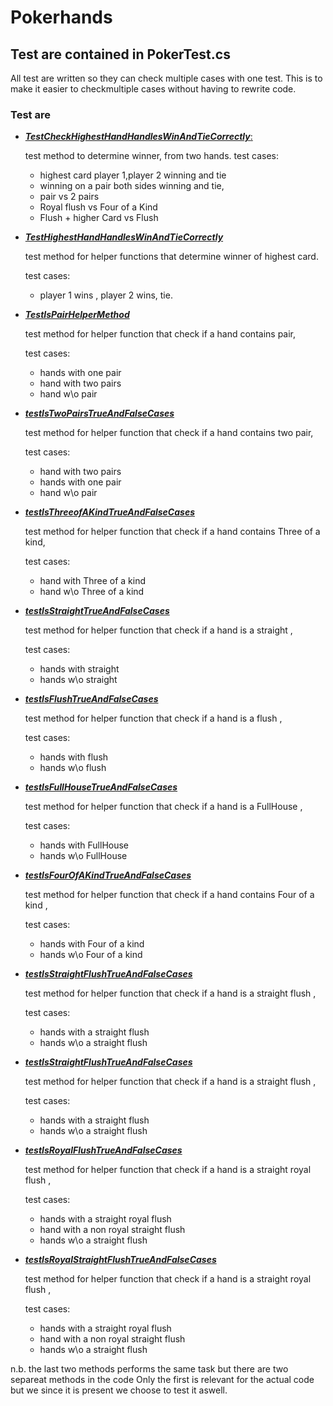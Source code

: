 # Pokerhands


## Test are contained in PokerTest.cs 

All test are written so they can check multiple cases with one test.
This is to make it easier to checkmultiple cases without having to rewrite code. 



### Test are
- <ins> ***TestCheckHighestHandHandlesWinAndTieCorrectly***:</ins>  
    
    test method to determine winner, from two hands. 
    test cases: 
    - highest card player 1,player 2 winning and tie 
    - winning on a pair both sides winning and tie, 
    - pair vs 2 pairs 
    - Royal flush vs Four of a Kind 
    - Flush + higher Card vs Flush 
    
- <ins>***TestHighestHandHandlesWinAndTieCorrectly***</ins>
   
   test method for helper functions that determine winner of highest card. 
   
    test cases: 
    - player 1 wins , player 2 wins, tie. 

- <ins>***TestIsPairHelperMethod***</ins>

    test method for helper function that check if a hand contains pair, 
    
    test cases: 
    - hands with one pair
    - hand with two pairs 
     - hand w\o pair


- <ins>***testIsTwoPairsTrueAndFalseCases***</ins>

    test method for helper function that check if a hand contains two pair, 
    
    test cases: 
    - hand with two pairs 
    - hands with one pair
     - hand w\o pair

- <ins>***testIsThreeofAKindTrueAndFalseCases***</ins>

    test method for helper function that check if a hand contains Three of a kind, 
    
    test cases: 
    - hand with Three of a kind 
    - hand w\o Three of a kind


- <ins>***testIsStraightTrueAndFalseCases***</ins>

    test method for helper function that check if a hand is a straight , 
    
    test cases: 
    - hands with straight 
    - hands w\o straight


- <ins>***testIsFlushTrueAndFalseCases***</ins>
 
    test method for helper function that check if a hand is a flush , 
    
    test cases: 
    - hands with flush 
    - hands w\o flush

- <ins>***testIsFullHouseTrueAndFalseCases***</ins>

    test method for helper function that check if a hand is a FullHouse , 
    
    test cases: 
    - hands with FullHouse 
    - hands w\o FullHouse


- <ins>***testIsFourOfAKindTrueAndFalseCases***</ins>

    test method for helper function that check if a hand contains Four of a kind , 
    
    test cases: 
    - hands with Four of a kind 
    - hands w\o Four of a kind




- <ins>***testIsStraightFlushTrueAndFalseCases***</ins>

    test method for helper function that check if a hand is a straight flush , 
    
    test cases: 
    - hands with a straight flush 
    - hands w\o a straight flush



- <ins>***testIsStraightFlushTrueAndFalseCases***</ins>

    test method for helper function that check if a hand is a straight flush , 
    
    test cases: 
    - hands with a straight flush 
    - hands w\o a straight flush




- <ins>***testIsRoyalFlushTrueAndFalseCases***</ins>

    test method for helper function that check if a hand is a straight royal flush , 
    
    test cases: 
    - hands with a straight royal flush 
    - hand with a non royal straight flush
    - hands w\o a straight flush




- <ins>***testIsRoyalStraightFlushTrueAndFalseCases***</ins>

    test method for helper function that check if a hand is a straight royal flush , 
    
    test cases: 
    - hands with a straight royal flush 
    - hand with a non royal straight flush
    - hands w\o a straight flush

n.b. the last two methods performs the same task but there are two separeat methods in the code Only the first is relevant for the actual code but we since it is present we choose to test it aswell.  





